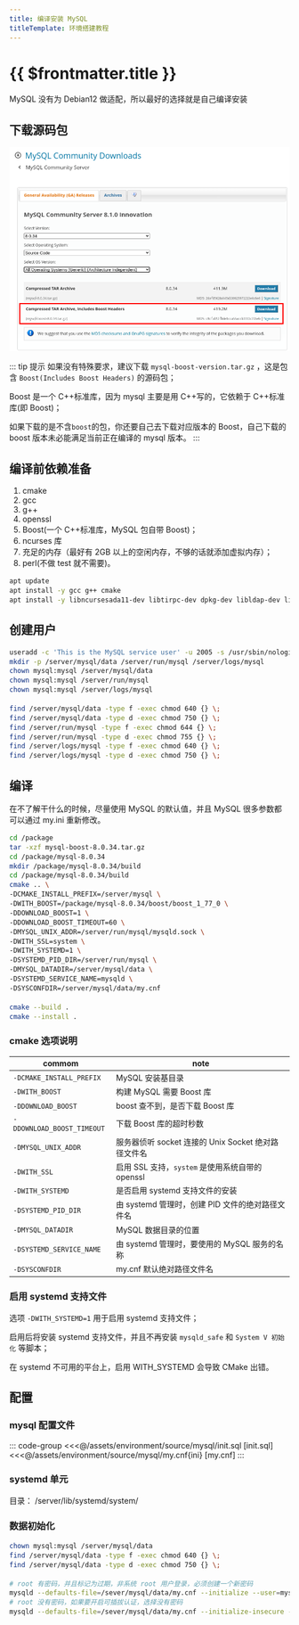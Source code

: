 ```yaml
---
title: 编译安装 MySQL
titleTemplate: 环境搭建教程
---
```


# {{ $frontmatter.title }}

MySQL 没有为 Debian12 做适配，所以最好的选择就是自己编译安装

## 下载源码包

![Mysql 源码包](/assets/environment/images/01.png)

::: tip 提示
如果没有特殊要求，建议下载 `mysql-boost-version.tar.gz` ，这是包含 `Boost(Includes Boost Headers)` 的源码包；

Boost 是一个 C++标准库，因为 mysql 主要是用 C++写的，它依赖于 C++标准库(即 Boost)；

如果下载的是不含`boost`的包，你还要自己去下载对应版本的 Boost，自己下载的 boost 版本未必能满足当前正在编译的 mysql 版本。
:::

## 编译前依赖准备

1. cmake
2. gcc
3. g++
4. openssl
5. Boost(一个 C++标准库，MySQL 包自带 Boost)；
6. ncurses 库
7. 充足的内存（最好有 2GB 以上的空闲内存，不够的话就添加虚拟内存）；
8. perl(不做 test 就不需要)。

```bash
apt update
apt install -y gcc g++ cmake
apt install -y libncursesada11-dev libtirpc-dev dpkg-dev libldap-dev libsasl2-dev libbison-dev libudev-dev
```

## 创建用户

```bash
useradd -c 'This is the MySQL service user' -u 2005 -s /usr/sbin/nologin mysql
mkdir -p /server/mysql/data /server/run/mysql /server/logs/mysql
chown mysql:mysql /server/mysql/data
chown mysql:mysql /server/run/mysql
chown mysql:mysql /server/logs/mysql

find /server/mysql/data -type f -exec chmod 640 {} \;
find /server/mysql/data -type d -exec chmod 750 {} \;
find /server/run/mysql -type f -exec chmod 644 {} \;
find /server/run/mysql -type d -exec chmod 755 {} \;
find /server/logs/mysql -type f -exec chmod 640 {} \;
find /server/logs/mysql -type d -exec chmod 750 {} \;
```

## 编译

在不了解干什么的时候，尽量使用 MySQL 的默认值，并且 MySQL 很多参数都可以通过 my.ini 重新修改。

```bash
cd /package
tar -xzf mysql-boost-8.0.34.tar.gz
cd /package/mysql-8.0.34
mkdir /package/mysql-8.0.34/build
cd /package/mysql-8.0.34/build
cmake .. \
-DCMAKE_INSTALL_PREFIX=/server/mysql \
-DWITH_BOOST=/package/mysql-8.0.34/boost/boost_1_77_0 \
-DDOWNLOAD_BOOST=1 \
-DDOWNLOAD_BOOST_TIMEOUT=60 \
-DMYSQL_UNIX_ADDR=/server/run/mysql/mysqld.sock \
-DWITH_SSL=system \
-DWITH_SYSTEMD=1 \
-DSYSTEMD_PID_DIR=/server/run/mysql \
-DMYSQL_DATADIR=/server/mysql/data \
-DSYSTEMD_SERVICE_NAME=mysqld \
-DSYSCONFDIR=/server/mysql/data/my.cnf

cmake --build .
cmake --install .
```

### cmake 选项说明

| commom                     | note                                                |
| -------------------------- | --------------------------------------------------- |
| `-DCMAKE_INSTALL_PREFIX`   | MySQL 安装基目录                                    |
| `-DWITH_BOOST`             | 构建 MySQL 需要 Boost 库                            |
| `-DDOWNLOAD_BOOST`         | boost 查不到，是否下载 Boost 库                     |
| `-DDOWNLOAD_BOOST_TIMEOUT` | 下载 Boost 库的超时秒数                             |
| `-DMYSQL_UNIX_ADDR`        | 服务器侦听 socket 连接的 Unix Socket 绝对路径文件名 |
| `-DWITH_SSL`               | 启用 SSL 支持，`system` 是使用系统自带的 openssl    |
| `-DWITH_SYSTEMD`           | 是否启用 systemd 支持文件的安装                     |
| `-DSYSTEMD_PID_DIR`        | 由 systemd 管理时，创建 PID 文件的绝对路径文件名    |
| `-DMYSQL_DATADIR`          | MySQL 数据目录的位置                                |
| `-DSYSTEMD_SERVICE_NAME`   | 由 systemd 管理时，要使用的 MySQL 服务的名称        |
| `-DSYSCONFDIR`             | my.cnf 默认绝对路径文件名                           |

### 启用 systemd 支持文件

选项 `-DWITH_SYSTEMD=1` 用于启用 systemd 支持文件；

启用后将安装 systemd 支持文件，并且不再安装 `mysqld_safe` 和 `System V 初始化` 等脚本；

在 systemd 不可用的平台上，启用 WITH_SYSTEMD 会导致 CMake 出错。

## 配置

### mysql 配置文件

::: code-group
<<<@/assets/environment/source/mysql/init.sql [init.sql]
<<<@/assets/environment/source/mysql/my.cnf{ini} [my.cnf]
:::

### systemd 单元

目录： /server/lib/systemd/system/

### 数据初始化

```bash
chown mysql:mysql /server/mysql/data
find /server/mysql/data -type f -exec chmod 640 {} \;
find /server/mysql/data -type d -exec chmod 750 {} \;

# root 有密码，并且标记为过期，非系统 root 用户登录，必须创建一个新密码
mysqld --defaults-file=/sever/mysql/data/my.cnf --initialize --user=mysql
# root 没有密码，如果要开启可插拔认证，选择没有密码
mysqld --defaults-file=/sever/mysql/data/my.cnf --initialize-insecure --user=mysql
```
